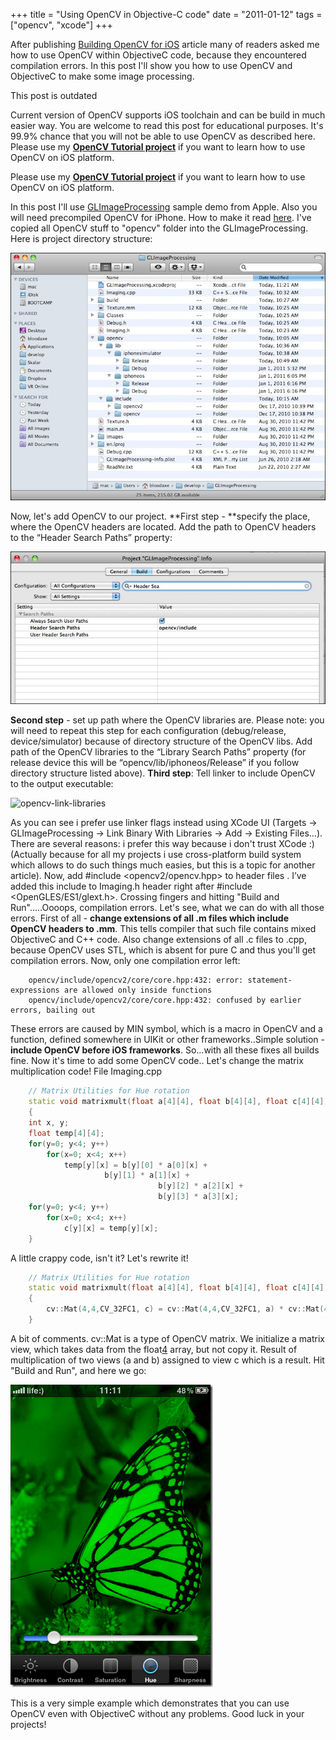 +++
title = "Using OpenCV in Objective-C code"
date = "2011-01-12"
tags =  ["opencv", "xcode"]
+++

After publishing [Building OpenCV for iOS][1] article many of readers asked me how to use OpenCV within ObjectiveC code, because they encountered compilation errors. In this post I'll show you how to use OpenCV and ObjectiveC to make some image processing. 

<!--more-->

<div class="alert alert-danger">
    <p class="lead">This post is outdated</p>
    <p>
    Current version of OpenCV supports iOS toolchain and can be build in much easier way. You are welcome to read this post for educational purposes. It's 99.9% chance that you will not be able to use OpenCV as described here. Please use my <a href="https://github.com/BloodAxe/OpenCV-Tutorial"><strong>OpenCV Tutorial project</strong></a> if you want to learn how to use OpenCV on iOS platform.
    </p>
</div>

<div class="alert alert-info">
    <p class="lead">
    Please use my <a href="https://github.com/BloodAxe/OpenCV-Tutorial"><strong>OpenCV Tutorial project</strong></a> if you want to learn how to use OpenCV on iOS platform.
    </p>
</div>

In this post I'll use [GLImageProcessing][2] sample demo from Apple. Also you will need precompiled OpenCV for iPhone. How to make it read [here][1]. I've copied all OpenCV stuff to "opencv" folder into the GLImageProcessing. Here is project directory structure: 

![example-directory-structure][3] 

Now, let's add OpenCV to our project. **First step - **specify the place, where the OpenCV headers are located. Add the path to OpenCV headers to the “Header Search Paths” property: 

![opencv-include-headers][4] 

**Second step** \- set up path where the OpenCV libraries are. Please note: you will need to repeat this step for each configuration (debug/release, device/simulator) because of directory structure of the OpenCV libs. Add path of the OpenCV libraries to the “Library Search Paths” property (for release device this will be “opencv/lib/iphoneos/Release” if you follow directory structure listed above). **Third step**: Tell linker to include OpenCV to the output executable:

![opencv-link-libraries][5] 

As you can see i prefer use linker flags instead using XCode UI (Targets -> GLImageProcessing -> Link Binary With Libraries -> Add -> Existing Files...). There are several reasons: i prefer this way because i don't trust XCode :) (Actually because for all my projects i use cross-platform build system which allows to do such things much easies, but this is a topic for another article). Now, add #include <opencv2/opencv.hpp> to header files . I’ve added this include to Imaging.h header right after #include <OpenGLES/ES1/glext.h>. Crossing fingers and hitting "Build and Run".....Oooops, compilation errors. Let's see, what we can do with all those errors. First of all - **change extensions of all .m files which include OpenCV headers to .mm**. This tells compiler that such file contains mixed ObjectiveC and C++ code. Also change extensions of all .c files to .cpp, because OpenCV uses STL, which is absent for pure C and thus you'll get compilation errors. Now, only one compilation error left: 
    
```
    opencv/include/opencv2/core/core.hpp:432: error: statement-expressions are allowed only inside functions
    opencv/include/opencv2/core/core.hpp:432: confused by earlier errors, bailing out
```

These errors are caused by MIN symbol, which is a macro in OpenCV and a function, defined somewhere in UIKit or other frameworks..Simple solution - **include OpenCV before iOS frameworks**. So...with all these fixes all builds fine. Now it's time to add some OpenCV code.. Let's change the matrix multiplication code! File Imaging.cpp 
    
```cpp
    // Matrix Utilities for Hue rotation
    static void matrixmult(float a[4][4], float b[4][4], float c[4][4])
    {
    int x, y;
    float temp[4][4];
    for(y=0; y<4; y++)
    	for(x=0; x<4; x++)
    		temp[y][x] = b[y][0] * a[0][x] +
    			     b[y][1] * a[1][x] +
                                 b[y][2] * a[2][x] +
                                 b[y][3] * a[3][x];
    for(y=0; y<4; y++)
    	for(x=0; x<4; x++)
    		c[y][x] = temp[y][x];
    }
```

A little crappy code, isn't it? Let's rewrite it! 
    
```cpp    
    // Matrix Utilities for Hue rotation
    static void matrixmult(float a[4][4], float b[4][4], float c[4][4])
    {
    	cv::Mat(4,4,CV_32FC1, c) = cv::Mat(4,4,CV_32FC1, a) * cv::Mat(4,4,CV_32FC1,b);
    }
```
A bit of comments. cv::Mat is a type of OpenCV matrix. We initialize a matrix view, which takes data from the float[4][4] array, but not copy it. Result of multiplication of two views (a and b) assigned to view c which is a result. Hit "Build and Run", and here we go: 

![Screenshot 2011.01.12 11.11.45][6] 

This is a very simple example which demonstrates that you can use OpenCV even with ObjectiveC without any problems. Good luck in your projects!

   [1]: http://computer-vision-talks.com/2010/12/building-opencv-for-ios/
   [2]: https://developer.apple.com/library/ios/#samplecode/GLImageProcessing/Introduction/Intro.html
   [3]: example-directory-structure_thumb.jpg (example-directory-structure)
   [4]: opencv-include-headers_thumb.jpg (opencv-include-headers)
   [5]: opencv-link-libraries_thumb.jpg (opencv-link-libraries)
   [6]: Screenshot-2011.01.12-11.11.45_thumb.png (Screenshot 2011.01.12 11.11.45)

